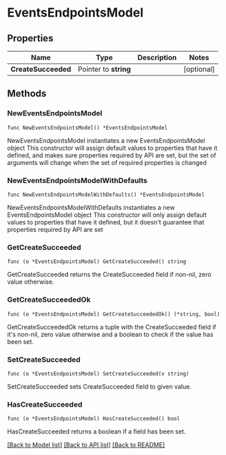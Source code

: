 # EventsEndpointsModel

## Properties

Name | Type | Description | Notes
------------ | ------------- | ------------- | -------------
**CreateSucceeded** | Pointer to **string** |  | [optional] 

## Methods

### NewEventsEndpointsModel

`func NewEventsEndpointsModel() *EventsEndpointsModel`

NewEventsEndpointsModel instantiates a new EventsEndpointsModel object
This constructor will assign default values to properties that have it defined,
and makes sure properties required by API are set, but the set of arguments
will change when the set of required properties is changed

### NewEventsEndpointsModelWithDefaults

`func NewEventsEndpointsModelWithDefaults() *EventsEndpointsModel`

NewEventsEndpointsModelWithDefaults instantiates a new EventsEndpointsModel object
This constructor will only assign default values to properties that have it defined,
but it doesn't guarantee that properties required by API are set

### GetCreateSucceeded

`func (o *EventsEndpointsModel) GetCreateSucceeded() string`

GetCreateSucceeded returns the CreateSucceeded field if non-nil, zero value otherwise.

### GetCreateSucceededOk

`func (o *EventsEndpointsModel) GetCreateSucceededOk() (*string, bool)`

GetCreateSucceededOk returns a tuple with the CreateSucceeded field if it's non-nil, zero value otherwise
and a boolean to check if the value has been set.

### SetCreateSucceeded

`func (o *EventsEndpointsModel) SetCreateSucceeded(v string)`

SetCreateSucceeded sets CreateSucceeded field to given value.

### HasCreateSucceeded

`func (o *EventsEndpointsModel) HasCreateSucceeded() bool`

HasCreateSucceeded returns a boolean if a field has been set.


[[Back to Model list]](../README.md#documentation-for-models) [[Back to API list]](../README.md#documentation-for-api-endpoints) [[Back to README]](../README.md)


